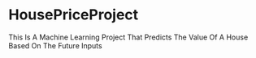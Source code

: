 # HousePriceProject
This Is A Machine Learning Project That Predicts The Value Of A House Based On The Future Inputs
